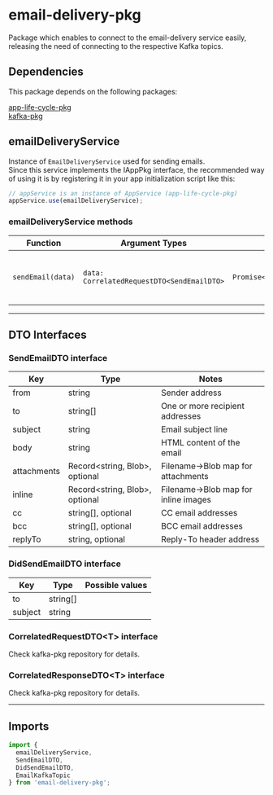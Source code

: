 # email-delivery-pkg

Package which enables to connect to the email-delivery service easily, releasing the need of connecting to the respective Kafka topics.

## Dependencies

This package depends on the following packages:

[app-life-cycle-pkg](https://github.com/spalx/app-life-cycle-pkg)<br>
[kafka-pkg](https://github.com/spalx/kafka-pkg)

## emailDeliveryService

Instance of `EmailDeliveryService` used for sending emails.<br>
Since this service implements the IAppPkg interface, the recommended way of using it is by registering it in your app initialization script like this:

```ts
// appService is an instance of AppService (app-life-cycle-pkg)
appService.use(emailDeliveryService);
```

### emailDeliveryService methods

| Function | Argument Types | Returns | Description |
| - | - | - | - |
| `sendEmail(data)` | `data: CorrelatedRequestDTO<SendEmailDTO>` | `Promise<CorrelatedResponseDTO<DidSendEmailDTO>>`  | Sends an email via kafka and returns the response |

---

## DTO Interfaces

### SendEmailDTO interface

| Key | Type | Notes |
| - | - | - |
| from | string | Sender address |
| to | string[] | One or more recipient addresses |
| subject | string | Email subject line |
| body | string | HTML content of the email |
| attachments | Record\<string, Blob\>, optional | Filename→Blob map for attachments |
| inline | Record\<string, Blob\>, optional | Filename→Blob map for inline images |
| cc | string[], optional | CC email addresses |
| bcc | string[], optional | BCC email addresses |
| replyTo | string, optional | Reply-To header address |


### DidSendEmailDTO interface

| Key | Type | Possible values |
| - | - | - |
| to | string[] | |
| subject | string | |

### CorrelatedRequestDTO\<T\> interface

Check kafka-pkg repository for details.

### CorrelatedResponseDTO\<T\> interface

Check kafka-pkg repository for details.

---

## Imports

```ts
import {
  emailDeliveryService,
  SendEmailDTO,
  DidSendEmailDTO,
  EmailKafkaTopic
} from 'email-delivery-pkg';
```
